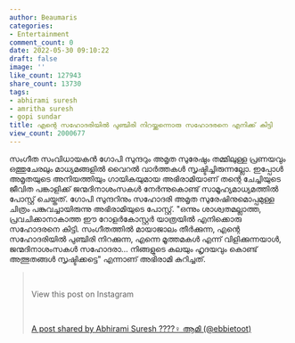 ```yaml
---
author: Beaumaris
categories:
- Entertainment
comment_count: 0
date: 2022-05-30 09:10:22
draft: false
image: ''
like_count: 127943
share_count: 13730
tags:
- abhirami suresh
- amritha suresh
- gopi sundar
title: എന്റെ സഹോദരിയിൽ പുഞ്ചിരി നിറയ്ക്കുന്നൊരു സഹോദരനെ എനിക്ക് കിട്ടി
view_count: 2000677
---
```


സംഗീത സംവിധായകൻ ഗോപി സുന്ദറും അമൃത സുരേഷും തമ്മിലുള്ള പ്രണയവും ഒത്തുചേരലും മാധ്യമങ്ങളിൽ വൈറൽ വാർത്തകൾ സൃഷ്ടിച്ചിരുന്നല്ലോ. ഇപ്പോൾ അമൃതയുടെ അനിയത്തിയും ഗായികയുമായ അഭിരാമിയാണ് തന്റെ ചേച്ചിയുടെ ജീവിത പങ്കാളിക്ക് ജന്മദിനാശംസകൾ നേർന്നുകൊണ്ട് സാമൂഹ്യമാധ്യമത്തിൽ പോസ്റ്റ് ചെയ്തത്. ഗോപി സുന്ദറിനും സഹോദരി അമൃത സുരേഷിനുമൊപ്പമുള്ള ചിത്രം പങ്കുവച്ചായിരുന്നു അഭിരാമിയുടെ പോസ്റ്റ്. "ഒന്നും ശാശ്വതമല്ലാത്ത, പ്രവചിക്കാനാകാത്ത ഈ റോളര്‍കോസ്റ്റര്‍ യാത്രയില്‍ എനിക്കൊരു സഹോദരനെ കിട്ടി. സംഗീതത്തില്‍ മായാജാലം തീര്‍ക്കുന്ന, എന്റെ സഹോദരിയില്‍ പുഞ്ചിരി നിറക്കുന്ന, എന്നെ മൂത്തമകള്‍ എന്ന് വിളിക്കുന്നയാള്‍, ജന്മദിനാശംസകള്‍ സഹോദരാ... നിങ്ങളുടെ കലയും ഹൃദയവും കൊണ്ട് അത്ഭുതങ്ങള്‍ സൃഷ്ടിക്കട്ടെ" എന്നാണ് അഭിരാമി കുറിച്ചത്. &nbsp; 

> &nbsp; 
> 
> View this post on Instagram
> 
> &nbsp; 
> 
> [A post shared by Abhirami Suresh ????‍♀️ ആമി (@ebbietoot)](https://www.instagram.com/p/CeJ7A_wBssc/?utm_source=ig_embed&utm_campaign=loading)